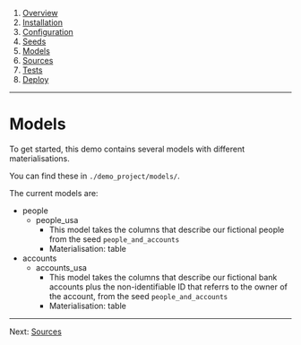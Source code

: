 1. [Overview](OVERVIEW.md)
2. [Installation](INSTALLATION.md)
3. [Configuration](CONFIGURATION.md)
4. [Seeds](SEED.md)
5. [Models](MODELS.md)
6. [Sources](SOURCES.md)
7. [Tests](TESTS.md)
8. [Deploy](DEPLOY.md)
---
# Models
To get started, this demo contains several models with different materialisations.

You can find these in `./demo_project/models/`.

The current models are:
- people
  - people_usa
    - This model takes the columns that describe our fictional people from the seed `people_and_accounts`
    - Materialisation: table
- accounts
  - accounts_usa
    - This model takes the columns that describe our fictional bank accounts plus the non-identifiable ID that referrs to the owner of the account, from the seed `people_and_accounts`
    - Materialisation: table

---
Next: [Sources](SOURCES.md)